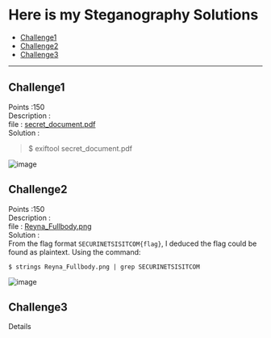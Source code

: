 # Here is my Steganography Solutions
- [Challenge1](#challenge1)
- [Challenge2](#challenge2)
- [Challenge3](#challenge3)

---
## Challenge1
Points :150 <br />
Description : <br />
file : 	[secret_document.pdf](secret_document.pdf) <br />
Solution : 	<br />
>$ exiftool secret_document.pdf

![image](https://github.com/user-attachments/assets/2026e975-c6da-4676-92f1-dbff24128319)
## Challenge2
Points :150 <br />
Description : <br />
file : 	[Reyna_Fullbody.png](Reyna_Fullbody.png) <br />
Solution : 	<br />
From the flag format `SECURINETSISITCOM{flag}`, I deduced the flag could be found as plaintext. Using the command:<br />

`$ strings Reyna_Fullbody.png | grep SECURINETSISITCOM`<br />

![image](https://github.com/user-attachments/assets/1a8c70c7-f35f-46dd-8db2-f8ef3a9b8f4f)


## Challenge3
Details 

